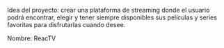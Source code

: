 Idea del proyecto: crear una plataforma de streaming donde el usuario podrá encontrar, elegir y tener siempre disponibles sus películas y series favoritas para disfrutarlas cuando desee.

Nombre: ReacTV


